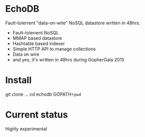 EchoDB
===================
Fault-tolerrent "data-on-wite" NoSQL datastore written in 48hrs.

* Fault-tolerrent NoSQL
* MMAP based datastore
* Hashtable based indexer
* Simple HTTP API to manage collections
* Data on wire
* and yes, it's written in 48hrs during GopherGala 2015

Install
===================
git clone ...
cd echodb
GOPATH=`pwd`



Current status
==================
Highly experimental

